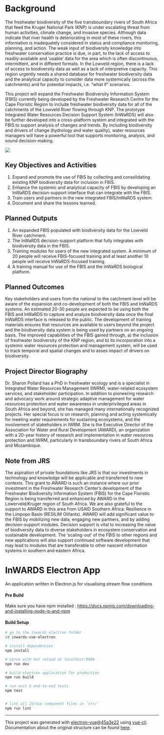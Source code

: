# Background

The freshwater biodiversity of the five transboundary rivers of South Africa that feed the Kruger National Park (KNP) is under escalating threat from human activities, climate change, and invasive species. Although data indicate that river health is deteriorating in most of these rivers, this information is inadequately considered in status and compliance monitoring, planning, and action. The weak input of biodiversity knowledge into freshwater conservation practice is due, in part, to the lack of access to readily-available and ‘usable’ data for the area which is often discontinuous, intermittent, and in different formats. In the Lowveld region, there is a lack of access to biodiversity data as well as a lack of interpretive capacity. This region urgently needs a shared database for freshwater biodiversity data and the analytical capacity to consider data more systemically (across the catchments) and for potential impacts, i.e. “what if” scenarios.

This project will expand the Freshwater Biodiversity Information System (FBIS) currently being developed by the Freshwater Research Centre for the Cape Floristic Region to include freshwater biodiversity data for all of the catchments of the Lowveld River flowing through KNP. The prototype Integrated Water Resources Decision Support System (InWaRDS) will also be further developed into a cross-platform system and integrated with the FBIS to support analysis of changes and trends. By including biodiversity and drivers of change (hydrology and water quality), water resources managers will have a powerful tool that supports monitoring, analysis, and sound decision-making.

![](http://maru.award.org.za/map.PNG)

## Key Objectives and Activities

<ol>
<li>Expand and promote the use of FBIS by collecting and consolidating existing KNP biodiversity data for inclusion in FBIS.</li>
<li>Enhance the systemic and analytical capacity of FBIS by developing an InWaRDS decision-support interface that can integrate with the FBIS.</li>
<li>Train users and partners in the new integrated FBIS/InWaRDS system.</li>
<li>Document and share the lessons learned. </li>
</ol>


## Planned Outputs
<ol>
<li>An expanded FBIS populated with biodiversity data for the Lowveld River catchment.</li>
<li>The InWaRDS decision-support platform that fully integrates with biodiversity data in the FBIS.</li>
<li>Training modules for users of the new integrated system. A minimum of 20 people will receive FBIS-focused training and at least another 10 people will receive InWaRDS-focused training.</li>
<li>A training manual for use of the FBIS and the InWaRDS biological platform.</li>
</ol>

## Planned Outcomes
Key stakeholders and users from the national to the catchment level will be aware of the expansion and co-development of both the FBIS and InWaRDS systems. An estimated 20-30 people are expected to be using both the FBIS and InWaRDS to capture and analyze biodiversity data once the final InWaRDS interface is released to the public. The development of training materials ensures that resources are available to users beyond the project and the biodiversity data system is being used by partners on an ongoing basis. The improved capabilities of the FBIS gained through, a) the inclusion of freshwater biodiversity of the KNP region, and b) its incorporation into a systemic water resources protection and management system, will be used to track temporal and spatial changes and to asses impact of drivers on biodiversity.

## Project Director Biography

Dr. Sharon Pollard has a PhD in freshwater ecology and is a specialist in Integrated Water Resources Management (IWRM), water-related ecosystem services, and stakeholder participation. In addition to pioneering research and advocacy work around strategic adaptive management for water resources protection and water awareness in underprivileged areas in South Africa and beyond, she has managed many internationally recognized projects. Her special focus is on research, planning and acting systemically for meeting water requirements for sustaining ecosystems, and the involvement of stakeholders in IWRM. She is the Executive Director of the Association for Water and Rural Development (AWARD), an organization with a 20-year history of research and implementation in water resources protection and IWRM, particularly in transboundary rivers of South Africa and Mozambique.

## Note from JRS
The aspiration of private foundations like JRS is that our investments in technology and knowledge will be applicable and transferred to new contexts.  This grant to AWARD is such an instance where our prior investment in the Freshwater Research Center’s development of the Freshwater Biodiversity Information System (FBIS) for the Cape Floristic Region is being transferred and enhanced by AWARD in the Lowerveld/Kruger region of South Africa.  We are also grateful to the support to AWARD in this area from USAID Southern Africa: Resilience in the Limpopo Basin (RESILIM Olifants). AWARD will add significant value to the FBIS by mobilizing new data, engaging new partners, and by adding decision-support modules.  Decision support is vital to increasing the value of biodiversity data to diverse stakeholders in ecosystem conservation and sustainable development.  The ‘scaling-out’ of the FBIS to other regions and new applications will also support continued software development that may lead to modules that are transferable to other nascent information systems in southern and eastern Africa.


# InWARDS Electron App

An application written in Electron.js for visualising stream flow conditions

#### Pre Build

Make sure you have npm installed : https://docs.npmjs.com/downloading-and-installing-node-js-and-npm

#### Build Setup

``` bash
# go to the inwards electron folder
cd inwards-vue-electron

# install dependencies
npm install

# serve with hot reload at localhost:9080
npm run dev

# build electron application for production
npm run build

# run unit & end-to-end tests
npm test


# lint all JS/Vue component files in `src/`
npm run lint

```

---

This project was generated with [electron-vue](https://github.com/SimulatedGREG/electron-vue)@[45a3e22](https://github.com/SimulatedGREG/electron-vue/tree/45a3e224e7bb8fc71909021ccfdcfec0f461f634) using [vue-cli](https://github.com/vuejs/vue-cli). Documentation about the original structure can be found [here](https://simulatedgreg.gitbooks.io/electron-vue/content/index.html).
